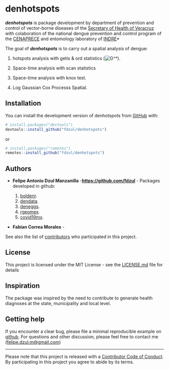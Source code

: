 
<!-- README.md is generated from README.Rmd. Please edit that file -->

# denhotspots

<!-- badges: start -->
<!-- badges: end -->

***denhotspots*** is package development by department of prevention and
control of vector-borne diseases of the [Secretary of Health of
Veracruz](https://www.ssaver.gob.mx/) with colaboration of the national
dengue prevention and control program of the
[CENAPRECE](https://www.gob.mx/salud/cenaprece) and entomology
laboratory of
[INDRE](https://www.gob.mx/salud/acciones-y-programas/instituto-de-diagnostico-y-referencia-epidemiologicos-indre)\*

The goal of ***denhotspots*** is to carry out a spatial analysis of
dengue:

1)  hotspots analysis with getis & ord statistics
    (![G^\*](https://latex.codecogs.com/png.image?%5Cdpi%7B110%7D&space;%5Cbg_white&space;G%5E%2A "G^*")).

2)  Space-time analysis with scan statistics

3)  Space-time analysis with knox test.

4)  Log Gaussian Cox Processs Spatial.

## Installation

You can install the development version of denhotspots from
[GitHub](https://github.com/) with:

``` r
# install.packages("devtools")
devtools::install_github("fdzul/denhotspots")
```

or

``` r
# install.packages("remotes")
remotes::install_github("fdzul/denhotspots")
```

## Authors

-   **Felipe Antonio Dzul Manzanilla** -**<https://github.com/fdzul>** -
    Packages developed in github:

    1)  [boldenr](https://github.com/fdzul/boldenr).
    2)  [dendata](https://github.com/fdzul/dendata).
    3)  [deneggs](https://github.com/fdzul/deneggs).
    4)  [rgeomex](https://github.com/fdzul/rgeomex).
    5)  [covid19mx](https://github.com/fdzul/covid19mx).

-   **Fabian Correa Morales** -

See also the list of
[contributors](https://github.com/fdzul/deneggs/contributors) who
participated in this project.

## License

This project is licensed under the MIT License - see the
[LICENSE.md](LICENSE.md) file for details

## Inspiration

The package was inspired by the need to contribute to generate health
diagnoses at the state, municipality and local level.

## Getting help

If you encounter a clear bug, please file a minimal reproducible example
on [github](https://github.com/fdzul/denhotspots/issues). For questions
and other discussion, please feel free to contact me
(<felipe.dzul.m@gmail.com>)

------------------------------------------------------------------------

Please note that this project is released with a [Contributor Code of
Conduct](https://dplyr.tidyverse.org/CODE_OF_CONDUCT). By participating
in this project you agree to abide by its terms.
